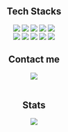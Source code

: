 
<div align= "center">
    <h2> Tech Stacks </h2>
    <div style="margin: 0 auto; text-align: center;" align= "center"> <img src="https://img.shields.io/badge/Django-092E20?style=for-the-badge&logo=Django&logoColor=white">
          <img src="https://img.shields.io/badge/Python-3776AB?style=for-the-badge&logo=Python&logoColor=white">
          <img src="https://img.shields.io/badge/Docker-2496ED?style=for-the-badge&logo=Docker&logoColor=white">
          <img src="https://img.shields.io/badge/Github-181717?style=for-the-badge&logo=Github&logoColor=white">
          <img src="https://img.shields.io/badge/Flask-000000?style=for-the-badge&logo=Flask&logoColor=white">
          <br/><img src="https://img.shields.io/badge/FastAPI-009688?style=for-the-badge&logo=FastAPI&logoColor=white">
          <img src="https://img.shields.io/badge/postgresql-4169E1?style=for-the-badge&logo=postgresql&logoColor=white"> 
          <img src="https://img.shields.io/badge/redis-FF4438?style=for-the-badge&logo=redis&logoColor=white">
          <img src="https://img.shields.io/badge/poetry-60A5FA?style=for-the-badge&logo=poetry&logoColor=white">
          <img src="https://img.shields.io/badge/MySQL-4479A1?style=for-the-badge&logo=MySQL&logoColor=white">
          </div>
    </div>
    <div align= "center">
    <h2> Contact me </h2>
    <div align= "center"> <a href=mailto:seohwi327@gmail.com> <img src="https://img.shields.io/badge/Gmail-EA4335?style=for-the-badge&logo=Gmail&logoColor=white&link=mailto:seohwi327@gmail.com"> </a>
          </div>  <br> 
    <div align= "center">  </div> 
    </div>
    <div align= "center"> 
    <h2>Stats </h2> <div align= "center">  <img src="https://github-readme-stats.vercel.app/api/top-langs/?username=Rosaly-J&layout=compact&bg_color=180,000000,&title_color=000000&text_color=000000"
          /> </div> 
    </div>
    
